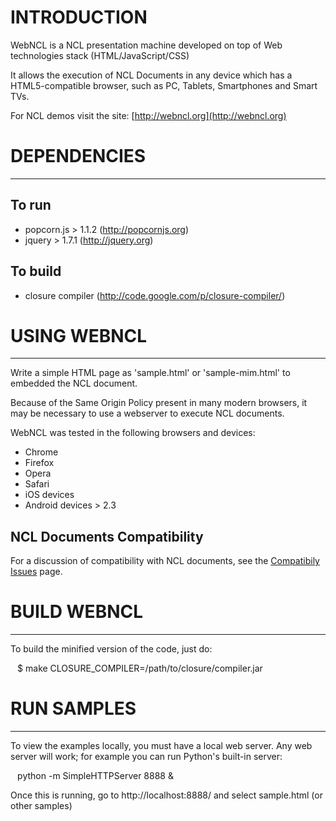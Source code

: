 # INTRODUCTION

WebNCL is a NCL presentation machine developed on top of Web technologies stack (HTML/JavaScript/CSS)

It allows the execution of NCL Documents in any device which has a HTML5-compatible browser, such as PC, Tablets, Smartphones and Smart TVs.

For NCL demos visit the site: [http://webncl.org](http://webncl.org)

# DEPENDENCIES
-------------------------------------------------------
## To run
 - popcorn.js > 1.1.2 (http://popcornjs.org)
 - jquery > 1.7.1 (http://jquery.org)
 
## To build
 - closure compiler (http://code.google.com/p/closure-compiler/)

# USING WEBNCL
-------------------------------------------------------
Write a simple HTML page as 'sample.html' or 'sample-mim.html' to embedded the NCL document.

Because of the Same Origin Policy present in many modern browsers, it may be necessary to use a webserver to execute NCL documents.

WebNCL was tested in the following browsers and devices:
* Chrome
* Firefox
* Opera
* Safari
* iOS devices
* Android devices > 2.3

## NCL Documents Compatibility
For a discussion of compatibility with NCL documents, see the [Compatibily Issues](webncl/wiki/Compatibily-Issues) page.

# BUILD WEBNCL
-------------------------------------------------------
To build the minified version of the code, just do:

`
` $ make CLOSURE_COMPILER=/path/to/closure/compiler.jar
`
`

# RUN SAMPLES
-------------------------------------------------------

To view the examples locally, you must have a local web server.
Any web server will work; for example you can run Python's built-in server:

`
` python -m SimpleHTTPServer 8888 &
`
`

Once this is running, go to http://localhost:8888/ and select sample.html (or other samples)

